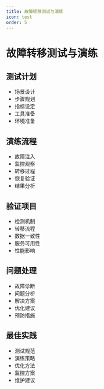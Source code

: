 ```yaml
---
title: 故障转移测试与演练
icon: test
order: 5
---
```


# 故障转移测试与演练

## 测试计划
- 场景设计
- 步骤规划
- 指标设定
- 工具准备
- 环境准备

## 演练流程
- 故障注入
- 监控观察
- 转移过程
- 恢复验证
- 结果分析

## 验证项目
- 检测机制
- 转移流程
- 数据一致性
- 服务可用性
- 性能影响

## 问题处理
- 故障诊断
- 问题分析
- 解决方案
- 优化建议
- 预防措施

## 最佳实践
- 测试规范
- 演练策略
- 优化方法
- 监控方案
- 维护建议
